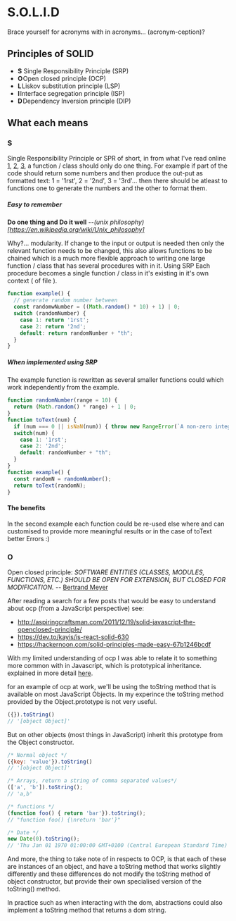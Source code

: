 # S.O.L.I.D
Brace yourself for acronyms with in acronyms... (acronym-ception)?

## Principles of SOLID
+ __S__ Single Responsibility Principle (SRP)
+ __O__ Open closed principle (OCP)
+ __L__ Liskov substitution principle (LSP)
+ __I__ Interface segregation principle (ISP)
+ __D__ Dependency Inversion principle (DIP)

## What each means

### S
Single Responsibility Principle or SPR of short, in from what I've read online [1](https://medium.com/@cramirez92/s-o-l-i-d-the-first-5-priciples-of-object-oriented-design-with-javascript-790f6ac9b9fa),
[2](https://hackernoon.com/solid-principles-made-easy-67b1246bcdf),
[3](https://en.wikipedia.org/wiki/SOLID),
a function / class should only do one thing. For example if part of the code should return some numbers and then produce the out-put as formatted text: 1 = '1rst', 2 = '2nd', 3 = '3rd'... then there should be atleast to functions one to generate the numbers and the other to format them.

##### Easy to remember
**Do one thing and Do it well** --*(unix philosophy)[https://en.wikipedia.org/wiki/Unix_philosophy]*

Why?... modularity. If change to the input or output is needed then only the relevant function needs to be changed, this also allows functions to be chained which is a much more flexible approach to writing one large function / class that has several procedures with in it. Using SRP Each procedure becomes a single function / class in it's existing in it's own context ( of file ).

```js
function example() {
  // generate random number between
  const randomwNumber = ((Math.random() * 10) + 1) | 0;
  switch (randomNumber) {
    case 1: return '1rst';
    case 2: return '2nd';
    default: return randomNumber + "th";
  }
}
```
##### When implemented using SRP
The example function is rewritten as several smaller functions could which work independently from the example.
```js
function randomNumber(range = 10) {
  return (Math.random() * range) + 1 | 0;
}
function toText(num) {
  if (num === 0 || isNaN(num)) { throw new RangeError(`A non-zero integer was expected, ${num} was given`); }
  switch(num) {
    case 1: '1rst';
    case 2: '2nd';
    default: randomNumber + "th";
  }
}
function example() {
  const randomN = randomNumber();
  return toText(randomN);
}
```
#### The benefits
In the second example each function could be re-used else where and can customised to provide more meaningful results or in the case of toText better Errors :)

### O
Open closed principle:
*SOFTWARE ENTITIES (CLASSES, MODULES, FUNCTIONS, ETC.)
SHOULD BE OPEN FOR EXTENSION, BUT CLOSED FOR
MODIFICATION.* -- [Bertrand Meyer ](https://drive.google.com/file/d/0BwhCYaYDn8EgN2M5MTkwM2EtNWFkZC00ZTI3LWFjZTUtNTFhZGZiYmUzODc1/view)

After reading a search for a few posts that would be easy to understand about ocp (from a JavaScript perspective)
see:
+ <http://aspiringcraftsman.com/2011/12/19/solid-javascript-the-openclosed-principle/>
+ <https://dev.to/kayis/is-react-solid-630>
+ <https://hackernoon.com/solid-principles-made-easy-67b1246bcdf>

With my limited understanding of ocp I was able to relate it to something more common with in Javascript,
which is prototypical inheritance. explained in more detail [here](https://medium.com/javascript-scene/master-the-javascript-interview-what-s-the-difference-between-class-prototypal-inheritance-e4cd0a7562e9).

for an example of ocp at work, we'll be using the toString method that is available on most JavaScript Objects.
In my experince the toString method provided by the Object.prototype is not very useful.
```js
({}).toString()
// '[object Object]'
```
But on other objects (most things in JavaScript) inherit this prototype from the Object constructor.
```js
/* Normal object */
({key: 'value'}).toString()
// '[object Object]'

/* Arrays, return a string of comma separated values*/
(['a', 'b']).toString();
// 'a,b'

/* functions */
(function foo() { return 'bar'}).toString();
// "function foo() {\nreturn 'bar'}"

/* Date */
new Date(0).toString();
// 'Thu Jan 01 1970 01:00:00 GMT+0100 (Central European Standard Time)'
```
And more, the thing to take note of in respects to OCP, is that each of these are instances of an object, and have a toString method that works slightly differently and these differences do not modify the toString method of object constructor, but provide their own specialised version of the toString() method.

In practice
such as when interacting with the dom, abstractions could also implement a toString method that returns a dom string.
